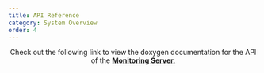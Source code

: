 ```yaml
---
title: API Reference
category: System Overview
order: 4
---
```


<div align = "center">
Check out the following link to view the doxygen documentation for the API of the
<a href="http://healthyho.me.uk/api-reference/index.html"><b>Monitoring Server.</b></a>
</div>
<div align = "center">

</div>